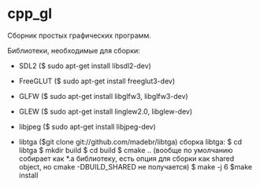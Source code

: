 # cpp_gl
Сборник простых графических программ. 

Библиотеки, необходимые для сборки:    
- SDL2 ($ sudo apt-get install libsdl2-dev)           
- FreeGLUT ($ sudo apt-get install freeglut3-dev)   
- GLFW ($ sudo apt-get install libglfw3, libglfw3-dev)
- GLEW ($ sudo apt-get install linglew2.0, libglew-dev)
- libjpeg ($ sudo apt-get install libjpeg-dev)

- libtga ($git clone git://github.com/madebr/libtga)
  сборка libtga:
  $ cd libtga
  $ mkdir build
  $ cd build
  $ cmake .. (вообще по умолчанию собирает как *.a библиотеку, есть опция для
  сборки как shared object, но cmake -DBUILD_SHARED не получается)
  $ make -j 6
  $make install 